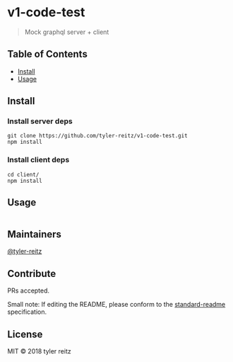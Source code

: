 # v1-code-test


> Mock graphql server + client

## Table of Contents

- [Install](#install)
- [Usage](#usage)

## Install

### Install server deps

```
git clone https://github.com/tyler-reitz/v1-code-test.git
npm install
```

### Install client deps
```
cd client/
npm install
```

## Usage

```

```

## Maintainers

[@tyler-reitz](https://github.com/tyler-reitz)

## Contribute

PRs accepted.

Small note: If editing the README, please conform to the [standard-readme](https://github.com/RichardLitt/standard-readme) specification.

## License

MIT © 2018 tyler reitz

